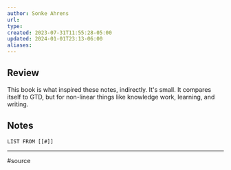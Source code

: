 ```yaml
---
author: Sonke Ahrens
url: 
type: 
created: 2023-07-31T11:55:28-05:00
updated: 2024-01-01T23:13-06:00
aliases: 
---
```

## Review
This book is what inspired these notes, indirectly. It's small. It compares itself to GTD, but for non-linear things like knowledge work, learning, and writing.

## Notes
```dataview
LIST FROM [[#]]
```

---
#source 